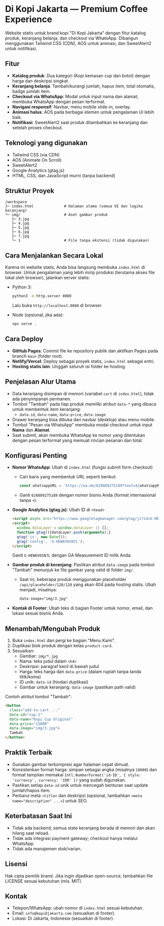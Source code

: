 # Di Kopi Jakarta — Premium Coffee Experience

Website statis untuk brand kopi "Di Kopi Jakarta" dengan fitur katalog produk, keranjang belanja, dan checkout via WhatsApp. Dibangun menggunakan Tailwind CSS (CDN), AOS untuk animasi, dan SweetAlert2 untuk notifikasi.

## Fitur
- **Katalog produk**: Dua kategori (Kopi kemasan cup dan botol) dengan harga dan deskripsi singkat.
- **Keranjang belanja**: Tambah/kurangi jumlah, hapus item, total otomatis, badge jumlah item.
- **Checkout via WhatsApp**: Modal untuk input nama dan alamat; membuka WhatsApp dengan pesan terformat.
- **Navigasi responsif**: Navbar, menu mobile slide-in, overlay.
- **Animasi halus**: AOS pada berbagai elemen untuk pengalaman UI lebih baik.
- **Notifikasi**: SweetAlert2 saat produk ditambahkan ke keranjang dan setelah proses checkout.

## Teknologi yang digunakan
- Tailwind CSS (via CDN)
- AOS (Animate On Scroll)
- SweetAlert2
- Google Analytics (gtag.js)
- HTML, CSS, dan JavaScript murni (tanpa backend)

## Struktur Proyek
```
/workspace
├─ index.html              # Halaman utama (semua UI dan logika keranjang)
└─ img/                    # Aset gambar produk
   ├─ 3.jpg
   ├─ 4.jpg
   ├─ 5.jpg
   ├─ 6.jpg
   ├─ 7.jpg
   └─ 1                    # File tanpa ekstensi (tidak digunakan)
```

## Cara Menjalankan Secara Lokal
Karena ini website statis, Anda bisa langsung membuka `index.html` di browser. Untuk pengalaman yang lebih mirip produksi (terutama akses file lokal oleh browser), jalankan server statis:

- Python 3:
  ```bash
  python3 -m http.server 8080
  ```
  Lalu buka `http://localhost:8080` di browser.

- Node (opsional, jika ada):
  ```bash
  npx serve .
  ```

## Cara Deploy
- **GitHub Pages**: Commit file ke repository publik dan aktifkan Pages pada branch `main` (folder root).
- **Netlify/Vercel**: Deploy sebagai proyek statis, `index.html` sebagai entri.
- **Hosting statis lain**: Unggah seluruh isi folder ke hosting.

## Penjelasan Alur Utama
- Data keranjang disimpan di memori (variabel `cart` di `index.html`), tidak ada penyimpanan permanen.
- Tombol "Tambah" pada tiap produk memiliki atribut `data-*` yang dibaca untuk membentuk item keranjang:
  - `data-id`, `data-name`, `data-price`, `data-image`
- Drawer keranjang bisa dibuka dari navbar (desktop) atau menu mobile.
- Tombol "Pesan via WhatsApp" membuka modal checkout untuk input **Nama** dan **Alamat**.
- Saat submit, akan membuka WhatsApp ke nomor yang ditentukan dengan pesan terformat yang memuat rincian pesanan dan total.

## Konfigurasi Penting
- **Nomor WhatsApp**: Ubah di `index.html` (fungsi submit form checkout)
  - Cari baris yang membentuk URL seperti berikut:
    ```js
    const whatsappURL = `https://wa.me/628889275189?text=${whatsappMessage}`;
    ```
  - Ganti `628889275189` dengan nomor bisnis Anda (format internasional tanpa `+`).

- **Google Analytics (gtag.js)**: Ubah ID di `<head>`
  ```html
  <script async src="https://www.googletagmanager.com/gtag/js?id=G-HEW6V6SN7L"></script>
  <script>
    window.dataLayer = window.dataLayer || [];
    function gtag(){dataLayer.push(arguments);} 
    gtag('js', new Date());
    gtag('config', 'G-HEW6V6SN7L');
  </script>
  ```
  Ganti `G-HEW6V6SN7L` dengan GA Measurement ID milik Anda.

- **Gambar produk di keranjang**: Pastikan atribut `data-image` pada tombol "Tambah" menunjuk ke file gambar yang valid di folder `img/`.
  - Saat ini, beberapa produk menggunakan placeholder `/api/placeholder/120/120` yang akan 404 pada hosting statis. Ubah menjadi, misalnya:
    ```html
    data-image="img/3.jpg"
    ```

- **Kontak di Footer**: Ubah teks di bagian Footer untuk nomor, email, dan lokasi sesuai bisnis Anda.

## Menambah/Mengubah Produk
1. Buka `index.html` dan pergi ke bagian "Menu Kami".
2. Duplikasi blok produk dengan kelas `product-card`.
3. Sesuaikan:
   - Gambar: `img/*.jpg`
   - Nama: teks judul dalam `<h4>`
   - Deskripsi: paragraf kecil di bawah judul
   - Harga: teks harga dan `data-price` (dalam rupiah tanpa tanda titik/koma)
   - ID unik: `data-id` (hindari duplikasi)
   - Gambar untuk keranjang: `data-image` (pastikan path valid)

Contoh atribut tombol "Tambah":
```html
<button 
  class="add-to-cart ..." 
  data-id="cup-1" 
  data-name="Kopi Cup Original" 
  data-price="15000" 
  data-image="img/3.jpg">
  Tambah
</button>
```

## Praktik Terbaik
- Gunakan gambar terkompresi agar halaman cepat dimuat.
- Konsistenkan format harga: simpan sebagai angka (misalnya `18000`) dan format tampilan memakai `Intl.NumberFormat('id-ID', { style: 'currency', currency: 'IDR' })` yang sudah digunakan.
- Pastikan setiap `data-id` unik untuk mencegah benturan saat update jumlah/hapus item.
- Perbarui meta `<title>` dan deskripsi (opsional, tambahkan `<meta name="description" ...>`) untuk SEO.

## Keterbatasan Saat Ini
- Tidak ada backend; semua state keranjang berada di memori dan akan hilang saat reload.
- Tidak ada integrasi payment gateway; checkout hanya melalui WhatsApp.
- Tidak ada manajemen stok/varian.

## Lisensi
Hak cipta pemilik brand. Jika ingin dijadikan open-source, tambahkan file LICENSE sesuai kebutuhan (mis. MIT).

## Kontak
- Telepon/WhatsApp: ubah nomor di `index.html` sesuai kebutuhan.
- Email: `info@kopiDjakarta.com` (sesuaikan di footer).
- Lokasi: Di Jakarta, Indonesia (sesuaikan di footer).